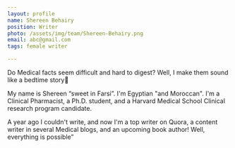 ```yaml
---
layout: profile
name: Shereen Behairy
position: Writer
photo: /assets/img/team/Shereen-Behairy.png
email: abc@gmail.com
tags: female writer

---
```

Do Medical facts seem difficult and hard to digest? Well, I make them sound like a bedtime story🙂

My name is Shereen “sweet in Farsi”. I'm Egyptian "and Moroccan". I'm a Clinical Pharmacist, a Ph.D. student, and a Harvard Medical School Clinical research program candidate.

A year ago I couldn't write, and now I'm a top writer on Quora, a content writer in several Medical blogs, and an upcoming book author! Well, everything is possible”



